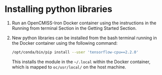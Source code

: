 # Installing python libraries

1. Run an OpenCMISS-Iron Docker container using the instructions in the Running from terminal Section in the Getting Started Section.

2. New python libraries can be installed from the bash terminal running in the Docker container using the following command:

    ``` bash
    /opt/conda/bin/pip install --user 'tensorflow-cpu==2.2.0'
    ```
    This installs the module in the `~/.local` within the Docker container, which is mapped to `oc/usr/local/` on the host machine.
    
    ``` Important:: Once new packages are installed, to use them with JupyterLab, the kernel needs to be restarted. This can be achieved by selecting the Kernel menu on JupyterLab and selecting Restart Kernel.
    ```